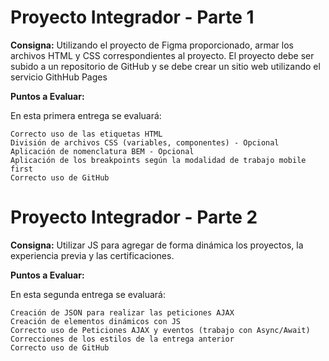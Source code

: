 # Proyecto Integrador - Parte 1

**Consigna:** Utilizando el proyecto de Figma proporcionado, armar los archivos HTML y CSS correspondientes al proyecto. El proyecto debe ser subido a un repositorio de GitHub y se debe crear un sitio web utilizando el servicio GithHub Pages

**Puntos a Evaluar:**

En esta primera entrega se evaluará:

```
Correcto uso de las etiquetas HTML
División de archivos CSS (variables, componentes) - Opcional
Aplicación de nomenclatura BEM - Opcional
Aplicación de los breakpoints según la modalidad de trabajo mobile first
Correcto uso de GitHub
```
# Proyecto Integrador - Parte 2

**Consigna:** Utilizar JS para agregar de forma dinámica los proyectos, la experiencia previa y las certificaciones.

**Puntos a Evaluar:**

En esta segunda entrega se evaluará:

```
Creación de JSON para realizar las peticiones AJAX
Creación de elementos dinámicos con JS
Correcto uso de Peticiones AJAX y eventos (trabajo con Async/Await)
Correcciones de los estilos de la entrega anterior
Correcto uso de GitHub
```
